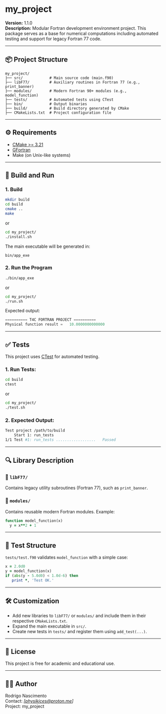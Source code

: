 # my_project

**Version:** 1.1.0  
**Description:** Modular Fortran development environment project. This package serves as a base for numerical computations including automated testing and support for legacy Fortran 77 code.

---

## 📦 Project Structure

```
my_project/
├── src/            # Main source code (main.f90)
├── libF77/         # Auxiliary routines in Fortran 77 (e.g., print_banner)
├── modules/        # Modern Fortran 90+ modules (e.g., model_function)
├── tests/          # Automated tests using CTest
├── bin/            # Output binaries
├── build/          # Build directory generated by CMake
├── CMakeLists.txt  # Project configuration file
```

---

## ⚙️ Requirements

- [CMake >= 3.21](https://cmake.org/download/)
- [GFortran](https://gcc.gnu.org/fortran/)
- Make (on Unix-like systems)

---

## 🚀 Build and Run

### 1. Build

```bash
mkdir build
cd build
cmake ..
make
```

or

```bash
cd my_project/
./install.sh
```

The main executable will be generated in:

```
bin/app_exe
```

### 2. Run the Program

```bash
./bin/app_exe
```

or

```bash
cd my_project/
./run.sh
```

Expected output:

```kotlin
========== T4C FORTRAN PROJECT ==========
Physical function result =   10.0000000000000
```

---

## ✅ Tests

This project uses [CTest](https://cmake.org/cmake/help/latest/manual/ctest.1.html) for automated testing.

### 1. Run Tests:

```bash
cd build
ctest
```

or

```bash
cd my_project/
./test.sh
```

### 2. Expected Output:

```bash
Test project /path/to/build
    Start 1: run_tests
1/1 Test #1: run_tests ..................   Passed
```

---

## 🔍 Library Description

### 🔧 `libF77/`

Contains legacy utility subroutines (Fortran 77), such as `print_banner`.

### 📐 `modules/`

Contains reusable modern Fortran modules. Example:

```fortran
function model_function(x)
  y = x**2 + 1
```

---

## 🧪 Test Structure

`tests/test.f90` validates `model_function` with a simple case:

```fortran
x = 2.0d0
y = model_function(x)
if (abs(y - 5.0d0) < 1.0d-6) then
   print *, 'Test OK.'
```

---

## 🛠️ Customization

- Add new libraries to `libF77/` or `modules/` and include them in their respective `CMakeLists.txt`.
- Expand the main executable in `src/`.
- Create new tests in `tests/` and register them using `add_test(...)`.

---

## 📄 License

This project is free for academic and educational use.

---

## 👨‍🔬 Author

Rodrigo Nascimento  
Contact: _[physikices@proton.me]_  
Project: my_project
